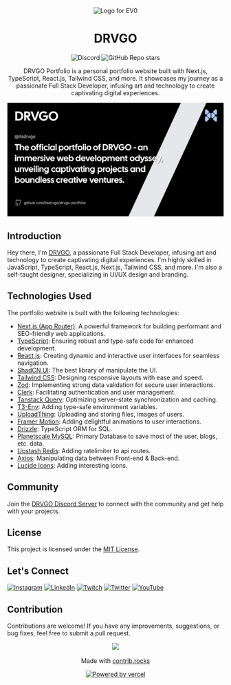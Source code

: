 <p align="center">
    <picture>
        <source media="(prefers-color-scheme: dark)" srcset="https://cdn.discordapp.com/attachments/1091399104480944158/1143144629387141230/DRVGO_--lg_--no-text_--dark-theme.png">
        <img src="https://cdn.discordapp.com/attachments/1091399104480944158/1143144629387141230/DRVGO_--lg_--no-text_--dark-theme.png" width="200" alt="Logo for EV0">
    </picture>
</p>

<h1 align="center">
    DRVGO
</h1>

<div align="center">

![Discord](https://img.shields.io/discord/1133372614165934160?label=Discord&labelColor=blue&color=gray&link=https%3A%2F%2Fitsdrvgo.me%2Fsupport)
![GitHub Repo stars](https://img.shields.io/github/stars/itsdrvgo/drvgo-portfolio?label=Stars&labelColor=darkgreen&color=white&link=https%3A%2F%2Fgithub.com%2Fitsdrvgo%2Fcreate-ev0-app)

</div>

<center>

DRVGO Portfolio is a personal portfolio website built with Next.js, TypeScript, React.js, Tailwind CSS, and more. It showcases my journey as a passionate Full Stack Developer, infusing art and technology to create captivating digital experiences.

</center>

<a href="http://itsdrvgo.me/" target="_blank">
    <p align="center">
        <img src="https://github.com/itsdrvgo/drvgo-portfolio/blob/master/public/og.jpg?raw=true" alt="ev0" />
    </p>
</a>

## Introduction

Hey there, I'm [DRVGO](https://itsdrvgo.me/), a passionate Full Stack Developer, infusing art and technology to create captivating digital experiences. I'm highly skilled in JavaScript, TypeScript, React.js, Next.js, Tailwind CSS, and more. I'm also a self-taught designer, specializing in UI/UX design and branding.

## Technologies Used

The portfolio website is built with the following technologies:

-   [Next.js (App Router)](https://nextjs.org/): A powerful framework for building performant and SEO-friendly web applications.
-   [TypeScript](https://www.typescriptlang.org/): Ensuring robust and type-safe code for enhanced development.
-   [React.js](https://react.dev/): Creating dynamic and interactive user interfaces for seamless navigation.
-   [ShadCN UI](https://ui.shadcn.com/): The best library of manipulate the UI.
-   [Tailwind CSS](https://tailwindcss.com/): Designing responsive layouts with ease and speed.
-   [Zod](https://zod.dev/): Implementing strong data validation for secure user interactions.
-   [Clerk](https://clerk.com/): Facilitating authentication and user management.
-   [Tanstack Query](https://tanstack.com/query/latest): Optimizing server-state synchronization and caching.
-   [T3-Env](https://env.t3.gg/): Adding type-safe environment variables.
-   [UploadThing](https://uploadthing.com/): Uploading and storing files, images of users.
-   [Framer Motion](https://www.framer.com/motion/): Adding delightful animations to user interactions.
-   [Drizzle](https://orm.drizzle.team/): TypeScript ORM for SQL.
-   [Planetscale MySQL](https://planetscale.com/): Primary Database to save most of the user, blogs, etc. data.
-   [Upstash Redis](https://upstash.com/): Adding ratelimiter to api routes.
-   [Axios](https://axios-http.com/docs/intro): Manipulating data between Front-end & Back-end.
-   [Lucide Icons](https://lucide.dev/): Adding interesting icons.

## Community

Join the [DRVGO Discord Server](https://itsdrvgo.me/support) to connect with the community and get help with your projects.

## License

This project is licensed under the [MIT License](LICENSE).

## Let's Connect

[![Instagram](https://img.shields.io/badge/Instagram-%23E4405F.svg?logo=Instagram&logoColor=white)](https://instagram.com/itsdrvgo) [![LinkedIn](https://img.shields.io/badge/LinkedIn-%230077B5.svg?logo=linkedin&logoColor=white)](https://linkedin.com/in/itsdrvgo) [![Twitch](https://img.shields.io/badge/Twitch-%239146FF.svg?logo=Twitch&logoColor=white)](https://twitch.tv/itsdrvgo) [![Twitter](https://img.shields.io/badge/Twitter-%231DA1F2.svg?logo=Twitter&logoColor=white)](https://twitter.com/itsdrvgo) [![YouTube](https://img.shields.io/badge/YouTube-%23FF0000.svg?logo=YouTube&logoColor=white)](https://youtube.com/@UCFTLRtd7NMfdD_R8ftqXBzQ)

## Contribution

Contributions are welcome! If you have any improvements, suggestions, or bug fixes, feel free to submit a pull request.

<a href="https://github.com/itsdrvgo/drvgo-portfolio/graphs/contributors">
    <p align="center">
        <img src="https://contrib.rocks/image?repo=itsdrvgo/drvgo-portfolio" />
    </p>
</a>

<p align="center">
  Made with <a rel="noopener noreferrer" target="_blank" href="https://contrib.rocks">contrib.rocks</a>
</p>

<p align="center">
    <a rel="noopener noreferrer" target="_blank" href="https://vercel.com/?utm_source=itsdrvgo&utm_campaign=oss">
        <img height="34px" src="https://www.datocms-assets.com/31049/1618983297-powered-by-vercel.svg" alt="Powered by vercel">
    </a>
</p>
